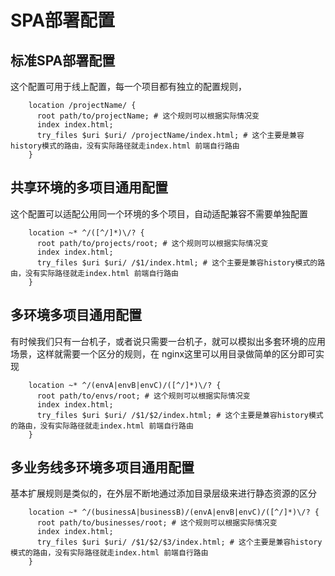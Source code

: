 # SPA部署配置
## 标准SPA部署配置
这个配置可用于线上配置，每一个项目都有独立的配置规则，

```
    location /projectName/ {
      root path/to/projectName; # 这个规则可以根据实际情况变
      index index.html;
      try_files $uri $uri/ /projectName/index.html; # 这个主要是兼容history模式的路由，没有实际路径就走index.html 前端自行路由
    }

```

## 共享环境的多项目通用配置
这个配置可以适配公用同一个环境的多个项目，自动适配兼容不需要单独配置
```
    location ~* ^/([^/]*)\/? {
      root path/to/projects/root; # 这个规则可以根据实际情况变
      index index.html;
      try_files $uri $uri/ /$1/index.html; # 这个主要是兼容history模式的路由，没有实际路径就走index.html 前端自行路由
    }

```

## 多环境多项目通用配置
有时候我们只有一台机子，或者说只需要一台机子，就可以模拟出多套环境的应用场景，这样就需要一个区分的规则，在 nginx这里可以用目录做简单的区分即可实现
```
    location ~* ^/(envA|envB|envC)/([^/]*)\/? {
      root path/to/envs/root; # 这个规则可以根据实际情况变
      index index.html;
      try_files $uri $uri/ /$1/$2/index.html; # 这个主要是兼容history模式的路由，没有实际路径就走index.html 前端自行路由
    }

```


## 多业务线多环境多项目通用配置
基本扩展规则是类似的，在外层不断地通过添加目录层级来进行静态资源的区分
```
    location ~* ^/(businessA|businessB)/(envA|envB|envC)/([^/]*)\/? {
      root path/to/businesses/root; # 这个规则可以根据实际情况变
      index index.html;
      try_files $uri $uri/ /$1/$2/$3/index.html; # 这个主要是兼容history模式的路由，没有实际路径就走index.html 前端自行路由
    }

```